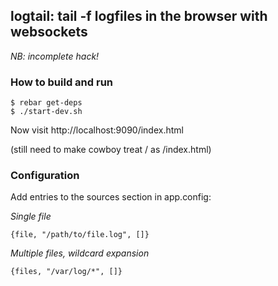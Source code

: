 ## logtail: tail -f logfiles in the browser with websockets

*NB: incomplete hack!*

### How to build and run
```
$ rebar get-deps
$ ./start-dev.sh
```

Now visit http://localhost:9090/index.html 

(still need to make cowboy treat / as /index.html)

### Configuration

Add entries to the sources section in app.config:

*Single file*
```
{file, "/path/to/file.log", []}
```

*Multiple files, wildcard expansion*
```
{files, "/var/log/*", []}
```

